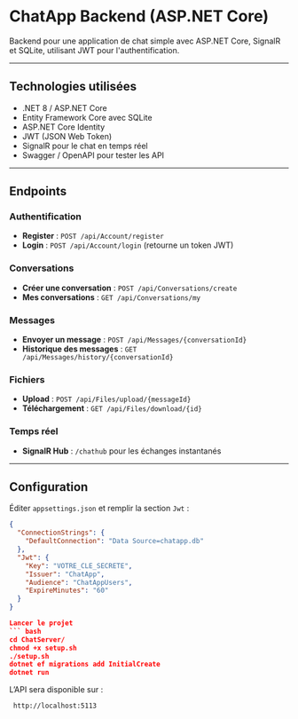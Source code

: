 # ChatApp Backend (ASP.NET Core)

Backend pour une application de chat simple avec ASP.NET Core, SignalR et SQLite, utilisant JWT pour l'authentification.

---

## Technologies utilisées

- .NET 8 / ASP.NET Core
- Entity Framework Core avec SQLite
- ASP.NET Core Identity
- JWT (JSON Web Token)
- SignalR pour le chat en temps réel
- Swagger / OpenAPI pour tester les API

---

## Endpoints

### Authentification

- **Register** : `POST /api/Account/register`  
- **Login** : `POST /api/Account/login` (retourne un token JWT)

### Conversations

- **Créer une conversation** : `POST /api/Conversations/create`  
- **Mes conversations** : `GET /api/Conversations/my`  

### Messages

- **Envoyer un message** : `POST /api/Messages/{conversationId}`  
- **Historique des messages** : `GET /api/Messages/history/{conversationId}`

### Fichiers

- **Upload** : `POST /api/Files/upload/{messageId}`  
- **Téléchargement** : `GET /api/Files/download/{id}`

### Temps réel

- **SignalR Hub** : `/chathub` pour les échanges instantanés

---

## Configuration

Éditer `appsettings.json` et remplir la section `Jwt` :

```json
{
  "ConnectionStrings": {
    "DefaultConnection": "Data Source=chatapp.db"
  },
  "Jwt": {
    "Key": "VOTRE_CLE_SECRETE",
    "Issuer": "ChatApp",
    "Audience": "ChatAppUsers",
    "ExpireMinutes": "60"
  }
}

Lancer le projet
``` bash
cd ChatServer/
chmod +x setup.sh
./setup.sh
dotnet ef migrations add InitialCreate
dotnet run

```

L’API sera disponible sur :
``` bash
 http://localhost:5113
```